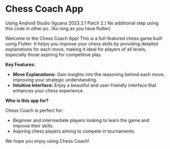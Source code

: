 # Chess Coach App
Using Android Studio (Iguana 2023.2.1 Patch 2.)
No additional step using this code in other pc. (As long as you have flutter)

Welcome to the Chess Coach App! This is a full-featured chess game built using Flutter. It helps you improve your chess skills by providing detailed explanations for each move, making it ideal for players of all levels, especially those aspiring for competitive play. 

**Key Features:**

* **Move Explanations:** Gain insights into the reasoning behind each move, improving your strategic understanding.
* **Intuitive Interface:** Enjoy a beautiful and user-friendly interface that enhances your chess experience.

**Who is this app for?**

Chess Coach is perfect for:

* Beginner and intermediate players looking to learn the game and improve their skills.
* Aspiring chess players aiming to compete in tournaments.

We hope you enjoy using Chess Coach!

